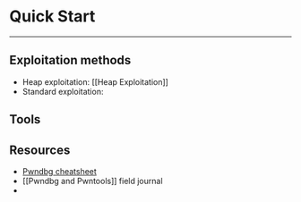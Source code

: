 # Quick Start
---
## Exploitation methods
- Heap exploitation: [[Heap Exploitation]]
- Standard exploitation: 


## Tools


## Resources
- [Pwndbg cheatsheet](https://cheatography.com/cactuarnation/cheat-sheets/gdb-and-pwndbg/)
- [[Pwndbg and Pwntools]] field journal
- 
